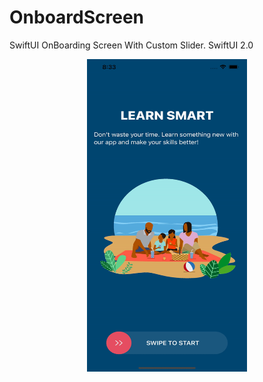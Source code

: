 # OnboardScreen
SwiftUI OnBoarding Screen With Custom Slider. SwiftUI 2.0

<p align="center">
  <img src="OnboardScreen.gif" width="256" height="500" title="Onboard Screen">
</p>
